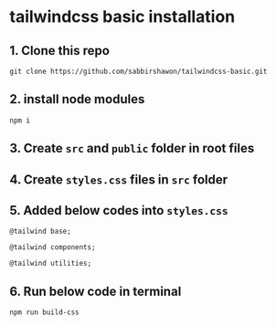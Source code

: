 # tailwindcss basic installation

## 1. Clone this repo 

`git clone https://github.com/sabbirshawon/tailwindcss-basic.git`

## 2. install node modules 

`npm i`

## 3. Create `src` and `public` folder in root files

## 4. Create `styles.css` files in `src` folder

## 5. Added below codes into `styles.css`

`@tailwind base;`

`@tailwind components;`

`@tailwind utilities;`

## 6. Run below code in terminal

`npm run build-css`